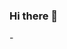 ### Hi there 👋

<!--
**Dreamgamer5000/Dreamgamer5000** is a ✨ _special_ ✨ repository because its `README.md` (this file) appears on your GitHub profile.

Here are some ideas to get you started:

- 🔭 I’m currently working ... on Git and Git hub
- 🌱 I’m currently learning ... Web development
- 👯 I’m looking to collaborate on ... open source projects
- 🤔 I’m looking for help with ... git commands
- 💬 Ask me about ... my life
- 📫 How to reach me: ... Dreamgamer5000 - insta
- 😄 Pronouns: ... he/him
- ⚡ Fun fact: ... i like to work on many things
-->-

